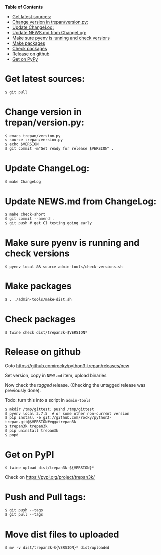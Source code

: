 <!-- markdown-toc start - Don't edit this section. Run M-x markdown-toc-refresh-toc -->
**Table of Contents**

- [Get latest sources:](#get-latest-sources)
- [Change version in trepan/version.py:](#change-version-in-trepanversionpy)
- [Update ChangeLog:](#update-changelog)
- [Update NEWS.md from ChangeLog:](#update-newsmd-from-changelog)
- [Make sure pyenv is running and check versions](#make-sure-pyenv-is-running-and-check-versions)
- [Make packages](#make-packages)
- [Check packages](#check-packages)
- [Release on github](#release-on-github)
- [Get on PyPy](#get-on-pypy)

<!-- markdown-toc end -->
# Get latest sources:

    $ git pull

# Change version in trepan/version.py:

	$ emacs trepan/version.py
    $ source trepan/version.py
    $ echo $VERSION
    $ git commit -m"Get ready for release $VERSION" .

# Update ChangeLog:

    $ make ChangeLog

#  Update NEWS.md from ChangeLog:

    $ make check-short
    $ git commit --amend .
    $ git push # get CI testing going early

# Make sure pyenv is running and check versions

    $ pyenv local && source admin-tools/check-versions.sh


# Make packages

    $ . ./admin-tools/make-dist.sh

# Check packages

	$ twine check dist/trepan3k-$VERSION*

# Release on github

Goto https://github.com/rocky/python3-trepan/releases/new

Set version, copy in `NEWS.md` item, upload binaries.

Now check the *tagged* release. (Checking the untagged release was previously done).

Todo: turn this into a script in `admin-tools`

	$ mkdir /tmp/gittest; pushd /tmp/gittest
	$ pyenv local 3.7.5  # or some other non-current version
	$ pip install -e git://github.com/rocky/python3-trepan.git@$VERSION#egg=trepan3k
	$ trepan3k trepan3k
	$ pip uninstall trepan3k
	$ popd


# Get on PyPI

	$ twine upload dist/trepan3k-${VERSION}*

Check on https://pypi.org/project/trepan3k/

# Push and Pull tags:

    $ git push --tags
    $ git pull --tags

# Move dist files to uploaded

	$ mv -v dist/trepan3k-${VERSION}* dist/uploaded
